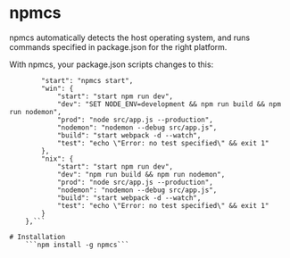 # npmcs

npmcs automatically detects the host operating system, and runs commands specified in package.json for the right platform.

With npmcs, your package.json scripts changes to this:
```"scripts": {
        "start": "npmcs start",
        "win": {
            "start": "start npm run dev",
            "dev": "SET NODE_ENV=development && npm run build && npm run nodemon",
            "prod": "node src/app.js --production",
            "nodemon": "nodemon --debug src/app.js",
            "build": "start webpack -d --watch",
            "test": "echo \"Error: no test specified\" && exit 1"
        },
        "nix": {
            "start": "start npm run dev",
            "dev": "npm run build && npm run nodemon",
            "prod": "node src/app.js --production",
            "nodemon": "nodemon --debug src/app.js",
            "build": "start webpack -d --watch",
            "test": "echo \"Error: no test specified\" && exit 1"
        }
    },``` 

# Installation
    ```npm install -g npmcs```
